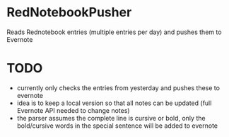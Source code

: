RedNotebookPusher
=================

Reads Rednotebook entries (multiple entries per day) and pushes them to Evernote

TODO
=================
- currently only checks the entries from yesterday and pushes these to evernote
 - idea is to keep a local version so that all notes can be updated (full Evernote API needed to change notes)
- the parser assumes the complete line is cursive or bold, only the bold/cursive words in the special sentence will be added to evernote
